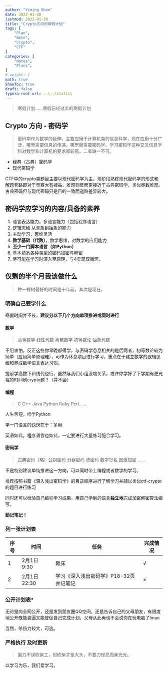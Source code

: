 ```yaml
---
author: "Yiming Shen"
date: 2022-01-30
lastmod: 2022-01-30
title: "Crypto方向的寒假计划"
tags: [
    "Plan",
    "Note",
    "Crypto",
    "CTF"
]
categories: [
    "Notes",
    "Plans", 
]
# weight: 1
math: true
ShowToc: true
draft: false
typora-root-url: ..\..\static\
---
```


> 寒假计划……寒假已经过半的寒假计划

## Crypto 方向 - 密码学

> 密码学作为数学的延伸，主要应用于计算机类的信息科学，现在应用十分广泛，哪里需要信息的传递，哪里就需要密码学。学习密码学这种交叉信息学科对数学和计算机的要求都较高，二者缺一不可。

- 经典（古典）密码学
- 现代密码学

CTF中的crypto类题目主要以现代密码学为主，现阶段熟练现代密码学的形式和解题套路即对于竞赛大有裨益。难题则反而更接近于古典密码学，类似奥数难题。古典密码但与现代密码只是目的一致而道路差异较大。

## 密码学应学习的内容/具备的素养

1. 语言表达能力，多语言能力（包括程序语言）
2. 逻辑思维 从具象到抽象的能力
3. 主动学习，思维灵活
3. **数学基础（代数）**，数学思维，对数学的应用能力
4. **至少一门脚本语言（如Python）**
4. 基本熟悉各种类型的密码加密与解密
4. 尽可能在学习时深入至原理，与4实现双循环。



## 仅剩的半个月我该做什么

> 种一棵树最好的时间是十年前，其次是现在。 

### 明确自己要学什么

寒假时间并不长，**建议分以下几个方向单项推进或同时进行**

#### 数学

> 高等数学 线性代数 离散数学 初等数论 抽象代数

不用害怕，反正这些你早晚都得学，与密码学息息相关的是后两者，初等数论较为简单（应用简单原理难），可作为休息项目进行学习，重点在于建立数学的逻辑思维和养成数学语言表达习惯。

提前学高数下和线代也行，虽然与我们小组没啥关系，或许你学好了下学期有更充裕的时间刷crypto题？（并不会）

#### 编程

> C C++ Java Python Ruby Perl……

人生苦短，咱学Python

学一门语言的诀窍在于：多用

英语如此，程序语言也如此，一定要进行大量练习配合学习。

#### 密码学

> 古典密码（略）公钥密码 分组密码 流密码 数字签名 图像加密 ……

不是特别建议单纯推进这一方向，可以同时带上编程或者数学的学习。

推荐按照书籍《深入浅出密码学》的目录顺序进行了解学习并辅以类似ctf-crypto的题目进行练习

同时还可以检验自己编程学习成果，用自己学到的语言**独立地**完成加密解密算法编写。

**勤记笔记！**


### 列一张计划表

| 序号 | 时间         | 任务                                   | 完成情况 |
| ---- | ------------ | -------------------------------------- | -------- |
| 1    | 2月1日 9:30  | 赖床                                   | √        |
| 2    | 2月1日 22:30 | 学习《深入浅出密码学》P18-32页并记笔记 | ×        |

### 公开计划表*

无论是向全网公开，还是发到朋友圈QQ空间，还是告诉自己的父母朋友，有限度地公开既能装逼又能督促自己完成计划，父母从此再也不会说你在玩电脑了lmao

当然，杀伤力较大，可选。

### 严格执行 及时更新

> 磨刀不误砍柴工，但砍柴才是大头，不要刀锃亮而柴光光。

以学习为乐，我们爱学习。

